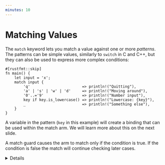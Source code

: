 ```yaml
---
minutes: 10
---
```


# Matching Values

The `match` keyword lets you match a value against one or more _patterns_. The
patterns can be simple values, similarly to `switch` in C and C++, but they can
also be used to express more complex conditions:

```rust,editable
#[rustfmt::skip]
fn main() {
    let input = 'x';
    match input {
        'q'                       => println!("Quitting"),
        'a' | 's' | 'w' | 'd'     => println!("Moving around"),
        '0'..='9'                 => println!("Number input"),
        key if key.is_lowercase() => println!("Lowercase: {key}"),
        _                         => println!("Something else"),
    }
}
```

A variable in the pattern (`key` in this example) will create a binding that can
be used within the match arm. We will learn more about this on the next slide.

A match guard causes the arm to match only if the condition is true. If the
condition is false the match will continue checking later cases.

<details>

Key Points:

- You might point out how some specific characters are being used when in a
  pattern
  - `|` as an `or`
  - `..` can expand as much as it needs to be
  - `1..=5` represents an inclusive range
  - `_` is a wild card

- Match guards as a separate syntax feature are important and necessary when we
  wish to concisely express more complex ideas than patterns alone would allow.
- They are not the same as separate `if` expression inside of the match arm. An
  `if` expression inside of the branch block (after `=>`) happens after the
  match arm is selected. Failing the `if` condition inside of that block won't
  result in other arms of the original `match` expression being considered.
- The condition defined in the guard applies to every expression in a pattern
  with an `|`.
- Note that you can't use an existing variable as the condition in a match arm,
  as it will instead be interpreted as a variable name pattern, which creates a
  new variable that will shadow the existing one. For example:
  ```rust
  let expected = 5;
  match 123 {
      expected => println!("Expected value is 5, actual is {expected}"),
      _ => println!("Value was something else"),
  }
  ```
  Here we're trying to match on the number 123, where we want the first case to
  check if the value is 5. The naive expectation is that the first case won't
  match because the value isn't 5, but instead this is interpreted as a variable
  pattern which always matches, meaning the first branch will always be taken.
  If a constant is used instead this will then work as expected.

# More To Explore

- Another piece of pattern syntax you can show students is the `@` syntax which
  binds a part of a pattern to a variable. For example:

  ```rust
  let opt = Some(123);
  match opt {
      outer @ Some(inner) => {
          println!("outer: {outer:?}, inner: {inner}");
      }
      None => {}
  }
  ```

  In this example `inner` has the value 123 which it pulled from the `Option`
  via destructuring, `outer` captures the entire `Some(inner)` expression, so it
  contains the full `Option::Some(123)`. This is rarely used but can be useful
  in more complex patterns.

</details>
